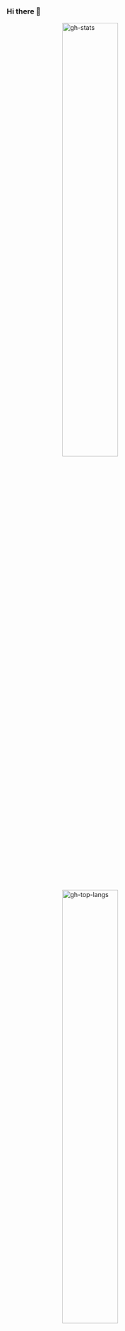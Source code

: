 ### Hi there 👋

<!--
**ppcamp/ppcamp** is a ✨ _special_ ✨ repository because its `README.md` (this file) appears on your GitHub profile.

Here are some ideas to get you started:

- 🔭 I’m currently working on ...
- 🌱 I’m currently learning ...
- 👯 I’m looking to collaborate on ...
- 🤔 I’m looking for help with ...
- 💬 Ask me about ...
- 📫 How to reach me: ...
- 😄 Pronouns: ...
- ⚡ Fun fact: ...
-->

<img alt="gh-stats" style="display:block; margin-left:auto; margin-right:auto; width: 50%;" src="https://github-readme-stats.vercel.app/api?username=ppcamp&show_icons=true&theme=radical&hide_border=true" />
<img alt="gh-top-langs" style="display:block; margin-left:auto; margin-right:auto; width: 50%;" src="https://github-readme-stats.vercel.app/api/top-langs/?username=ppcamp&layout=compact&langs_count=10&show_icons=true&theme=radical&hide_border=true" />

<!-- More configs in
themes: https://github.com/anuraghazra/github-readme-stats#themes
-->
